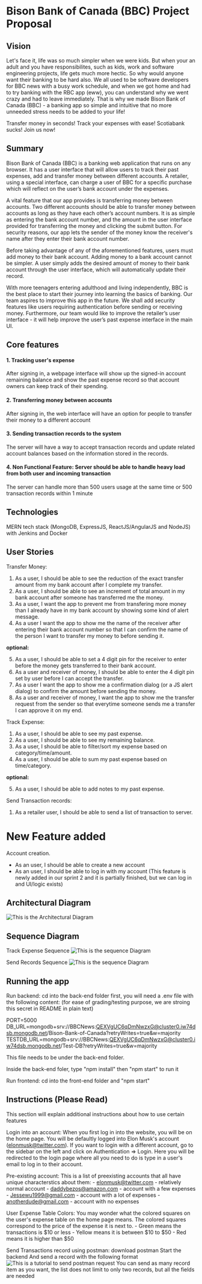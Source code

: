 # Bison Bank of Canada (BBC) Project Proposal

## Vision

Let's face it, life was so much simpler when we were kids. But when your an adult and you have responsibilites, such as kids, work and software engineering projects, life gets much more hectic. So why would anyone want their banking to be hard also. We all used to be software developers for BBC news with a busy work schedule, and when we got home and had to try banking with the RBC app (eww), you can understand why we went crazy and had to leave immediately. That is why we made Bison Bank of Canada (BBC) - a banking app so simple and intuitive that no more unneeded stress needs to be added to your life! 

Transfer money in seconds! Track your expenses with ease! Scotiabank sucks! Join us now!

## Summary

Bison Bank of Canada (BBC) is a banking web application that runs on any browser. It has a user interface that will allow users to track their past expenses, add and transfer money between different accounts. A retailer, using a special interface, can charge a user of BBC for a specific purchase which will reflect on the user’s bank account under the expenses. 

A vital feature that our app provides is transferring money between accounts. Two different accounts should be able to transfer money between accounts as long as they have each other’s account numbers. It is as simple as entering the bank account number, and the amount in the user interface provided for transferring the money and clicking the submit button. For security reasons, our app lets the sender of the money know the receiver's name after they enter their bank account number.

Before taking advantage of any of the aforementioned features, users must add money to their bank account. Adding money to a bank account cannot be simpler. A user simply adds the desired amount of money to their bank account through the user interface, which will automatically update their record. 

With more teenagers entering adulthood and living independently, BBC is the best place to start their journey into learning the basics of banking. Our team aspires to improve this app in the future. We shall add security features like users requiring authentication before sending or receiving money. Furthermore, our team would like to improve the retailer’s user interface - it will help improve the user’s past expense interface in the main UI.

## Core features
#### 1. Tracking user's expense
After signing in, a webpage interface will show up the signed-in account remaining balance and show the past expense record so that account owners can keep track of their spending.

#### 2. Transferring money between accounts 
After signing in, the web interface will have an option for people to transfer their money to a different account

#### 3. Sending transaction records to the system

The server will have a way to accept transaction records and update related account balances based on the information stored in the records.

#### 4. Non Functional Feature: Server should be able to handle heavy load from both user and incoming transaction

The server can handle more than 500 users usage at the same time or 500 transaction records within 1 minute

## Technologies

MERN tech stack (MongoDB, ExpressJS, ReactJS/AngularJS and NodeJS) with Jenkins and Docker

## User Stories

Transfer Money:
1. As a user, I should be able to see the reduction of the exact transfer amount from my bank account after I complete my transfer.
2. As a user, I should be able to see an increment of total amount in my bank account after someone has transferred me the money.
3. As a user, I want the app to prevent me from transfering more money than I already have in my bank account by showing some kind of alert message.
4. As a user I want the app to show me the name of the receiver after entering their bank account number so that I can confirm the name of the person I want to transfer my money to before sending it.

**optional:**

5. As a user, I should be able to set a 4 digit pin for the receiver to enter before the money gets transferred to their bank account.
6. As a user and receiver of money, I should be able to enter the 4 digit pin set by user before I can accept the transfer.
7. As a user I want the app to show me a confirmation dialog (or a JS alert dialog) to confirm the amount before sending the money.
8. As a user and receiver of money, I want the app to show me the transfer request from the sender so that everytime someone sends me a transfer I can approve it on my end.

Track Expense:
1. As a user, I should be able to see my past expense.
2. As a user, I should be able to see my remaining balance.
3. As a user, I should be able to filter/sort my expense based on category/time/amount.
4. As a user, I should be able to sum my past expense based on time/category.

**optional:**

5. As a user, I should be able to add notes to my past expense.

Send Transaction records:
1. As a retailer user, I should be able to send a list of transaction to server. 

# New Feature added
Account creation.
- As an user, I should be able to create a new account
- As an user, I should be able to log in with my account
(This feature is newly added in our sprint 2 and it is partially finished, but we can log in and UI/logic exists) 

## Architectural Diagram

![This is the Architectural Diagram](/ArchitecturalDiagram.png)

## Sequence Diagram

Track Expense Sequence
![This is the sequence Diagram](/TrackExpenseSeq.png)

Send Records Sequence
![This is the sequence Diagram](/SendRecordsSeq.png)

## Running the app
Run backend:
cd into the back-end folder first, you will need a .env file with the following content: (for ease of grading/testing purpose, we are stroing this secret in README in plain text)

PORT=5000
DB_URL=mongodb+srv://BBCNews:QEXVgUC6qDmNwzxG@cluster0.iw74dsb.mongodb.net/Bison-Bank-of-Canada?retryWrites=true&w=majority
TESTDB_URL=mongodb+srv://BBCNews:QEXVgUC6qDmNwzxG@cluster0.iw74dsb.mongodb.net/Test-DB?retryWrites=true&w=majority

This file needs to be under the back-end folder.

Inside the back-end foler, type "npm install" then "npm start" to run it

Run frontend:
cd into the front-end folder and "npm start"

## Instructions (Please Read)
This section will explain additional instructions about how to use certain features

Login into an account:
When you first log in into the website, you will be on the home page. You will be defaultly logged into Elon Musk's account (elonmusk@twitter.com). If you want to login with a different account, go to the sidebar on the left and click on Authentication => Login. Here you will be redirected to the login page where all you need to do is type in a user's email to log in to their account.

Pre-existing account:
This is a list of preexisting accounts that all have unique characterstics about them:
    - elonmusk@twitter.com - relatively normal account
    - daddybezos@amazon.com - account with a few expenses
    - Jessewu1999@gmail.com - account with a lot of expenses
    - anotherdude@gmail.com - account with no expenses

User Expense Table Colors:
You may wonder what the colored squares on the user's expense table on the home page means. The colored squares correspond to the price of the expense it is next to. 
    - Green means the transactions is $10 or less
    - Yellow means it is between $10 to $50
    - Red means it is higher than $50

Send Transactions record using postman:
download postman
Start the backend
And send a record with the following format
![This is a tutorial to send postman request](/SendRecordsPostman.png)
You can send as many record item as you want, the list does not limit to only two records, but all the fields are needed